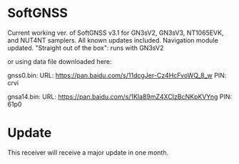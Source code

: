 # SoftGNSS
Current working ver. of SoftGNSS v3.1 for GN3sV2, GN3sV3, NT1065EVK, and NUT4NT samplers. All known updates included. Navigation module updated.
"Straight out of the box": runs with GN3sV2

or using data file downloaded here:

gnss0.bin:
URL: https://pan.baidu.com/s/11dcgJer-Cz4HcFvoWQ_8_w
PIN: crvi

gnsa14.bin:
URL: https://pan.baidu.com/s/1Kla89mZ4XCIzBcNKpKVYng
PIN: 61p0

# Update
This receiver will receive a major update in one month.
